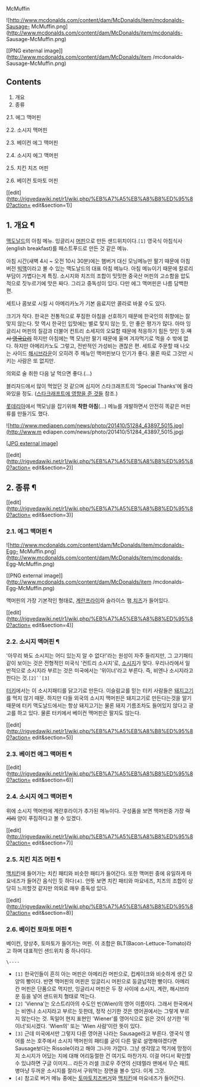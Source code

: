 McMuffin

![http://www.mcdonalds.com/content/dam/McDonalds/item/mcdonalds-Sausage-
McMuffin.png](http://www.mcdonalds.com/content/dam/McDonalds/item/mcdonalds-
Sausage-McMuffin.png)

[[PNG external image]](http://www.mcdonalds.com/content/dam/McDonalds/item
/mcdonalds-Sausage-McMuffin.png)

## Contents

    

1. 개요 
2. 종류 
    

2.1. 에그 맥머핀

2.2. 소시지 맥머핀

2.3. 베이컨 에그 맥머핀

2.4. 소시지 에그 맥머핀

2.5. 치킨 치즈 머핀

2.6. 베이컨 토마토 머핀

[[edit](http://rigvedawiki.net/r1/wiki.php/%EB%A7%A5%EB%A8%B8%ED%95%80?action=
edit&section=1)]

## 1. 개요 ¶

[맥도날드](%EB%A7%A5%EB%8F%84%EB%82%A0%EB%93%9C.md)의 아침 메뉴. 잉글리시
[머핀](%EB%A8%B8%ED%95%80.md)으로 만든 샌드위치이다.`[1]` 영국식 아침식사(english breakfast)를
패스트푸드로 만든 것 같은 메뉴.

  

아침 시간(새벽 4시 ~ 오전 10시 30분)에는 햄버거 대신 모닝메뉴만 팔기 때문에 아침버전
[빅맥](%EB%B9%85%EB%A7%A5.md)이라고 볼 수 있는 맥도날드의 대표 아침 메뉴다. 아침 메뉴이기 때문에 칼로리 부담이
가볍다는게 특징. 소시지와 치즈의 조합이 밋밋한 중국산 머핀의 고소함을 압도적으로 짓누르기에 맛은 짜다. 그리고 중독성이 있다. 다만 에그
맥머핀은 나름 담백한 편.

  

세트나 콤보로 시킬 시 아메리카노가 기본 음료지만 콜라로 바꿀 수도 있다.

  

크기가 작다. 한국은 전통적으로 푸짐한 아침을 선호하기 때문에 한국인의 취향에는 잘 맞지 않는다. 맛 역시 한국인 입맛에는 별로 맞지 않는
듯, 안 좋은 평가가 많다. 아마 잉글리시 머핀의 질감과 더불어 컨트리 소세지의 오묘함 때문에 적응하기 힘든 맛인 듯.<del>역시 [영국요리](%EC%98%81%EA%B5%AD%20%EC%9A%94%EB%A6%AC.md)</del> 하지만 아침에는 맥 모닝만 팔기 때문에
울며 겨자먹기로 먹을 수 밖에 없다. 하지만 아메리카노도 그렇고, 전반적인 가성비는 괜찮은 편. 세트로 주문할 때 나오는 사이드 [해시브라운](%ED%95%B4%EC%8B%9C%20%EB%B8%8C%EB%9D%BC%EC%9A%B4.md)이 오히려 주 메뉴인 맥머핀보다
인기가 좋다. 물론 따로 그것만 시키는 사람은 또 없지만.

  

의외로 술 취한 다음 날 먹으면 좋다.(…)

  

블리자드에서 많이 먹었던 것 같으며 심지어 스타크래프트의 'Special Thanks'에 올라와있을 정도. ([스타크래프트에 영향을 준 것들](%EC%8A%A4%ED%83%80%ED%81%AC%EB%9E%98%ED%94%84%ED%8A%B8%EC%97%90%20%EC%98%81%ED%96%A5%EC%9D%84%20%EC%A4%80%20%EA%B2%83%EB%93%A4.md) 참조.)

  

[롯데리아](%EB%A1%AF%EB%8D%B0%EB%A6%AC%EC%95%84.md)에서 맥모닝을 잡기위해 **착한 아침**(...)
메뉴를 개발하면서 안전히 똑같은 머핀류를 만들기도 했다.  

![http://www.mediapen.com/news/photo/201410/51284_43897_5015.jpg](http://www.m
ediapen.com/news/photo/201410/51284_43897_5015.jpg)

[[JPG external
image]](http://www.mediapen.com/news/photo/201410/51284_43897_5015.jpg)

  

[[edit](http://rigvedawiki.net/r1/wiki.php/%EB%A7%A5%EB%A8%B8%ED%95%80?action=
edit&section=2)]

## 2. 종류 ¶

[[edit](http://rigvedawiki.net/r1/wiki.php/%EB%A7%A5%EB%A8%B8%ED%95%80?action=
edit&section=3)]

### 2.1. 에그 맥머핀 ¶

![http://www.mcdonalds.com/content/dam/McDonalds/item/mcdonalds-Egg-
McMuffin.png](http://www.mcdonalds.com/content/dam/McDonalds/item/mcdonalds-
Egg-McMuffin.png)

[[PNG external image]](http://www.mcdonalds.com/content/dam/McDonalds/item
/mcdonalds-Egg-McMuffin.png)

  
맥머핀의 가장 기본적인 형태로, [계란프라이](%EA%B3%84%EB%9E%80%20%ED%94%84%EB%9D%BC%EC%9D%B4.md)와 슬라이스
햄,[치즈](%EC%B9%98%EC%A6%88.md)가 들어있다.

  

[[edit](http://rigvedawiki.net/r1/wiki.php/%EB%A7%A5%EB%A8%B8%ED%95%80?action=
edit&section=4)]

### 2.2. 소시지 맥머핀 ¶

'아무리 봐도 소시지는 어디 있는지 알 수 없다!'라는 원성이 자주 들리지만, 그 고기패티 같이 보이는 것은 전형적인 미국식 '컨트리
소시지'로, [소시지](%EC%86%8C%EC%8B%9C%EC%A7%80.md)가 맞다. 우리나라에서 일반적으로 소시지라 부르는 것은
미국에서는 '위이너'라고 부른다. 즉, 비엔나 소시지라고 한다는 것.`[2]``[3]`

  

[터키](%ED%84%B0%ED%82%A4.md)에서는 이 소시지패티를 닭고기로 만든다. 이슬람교를 믿는 터키 사람들은
[돼지고기](%EB%8F%BC%EC%A7%80%EA%B3%A0%EA%B8%B0.md)를 먹지 않기 때문. 하지만 다들 외국의 소시지
맥머핀은 돼지고기로 만든다는것을 알기 때문에 터키 맥도날드에서는 항상 돼지고기는 물론 돼지 기름조차도 들어있지 않다고 광고를 하고 있다.
물론 터키에서 베이컨 맥머핀은 팔지도 않는다.

[[edit](http://rigvedawiki.net/r1/wiki.php/%EB%A7%A5%EB%A8%B8%ED%95%80?action=
edit&section=5)]

### 2.3. 베이컨 에그 맥머핀 ¶

[[edit](http://rigvedawiki.net/r1/wiki.php/%EB%A7%A5%EB%A8%B8%ED%95%80?action=
edit&section=6)]

### 2.4. 소시지 에그 맥머핀 ¶

위에 소시지 맥머핀에 계란후라이가 추가된 메뉴이다. 구성품을 보면 맥머핀중 가장 <del>럭셔리</del> 양이 푸짐하다고 볼 수 있겠다.

[[edit](http://rigvedawiki.net/r1/wiki.php/%EB%A7%A5%EB%A8%B8%ED%95%80?action=
edit&section=7)]

### 2.5. 치킨 치즈 머핀 ¶

[맥치킨](%EB%A7%A5%EC%B9%98%ED%82%A8.md)에 들어가는 치킨 패티와 비슷한 패티가 들어간다. 또한 맥머핀 중에
유일하게 마요네즈가 들어간 음식인 듯 하다`[4]`. 언뜻 보면 치킨 패티와 마요네즈, 치즈의 조합이 상당히 느끼할것 같지만 의외로 매우
중독성 있다.

[[edit](http://rigvedawiki.net/r1/wiki.php/%EB%A7%A5%EB%A8%B8%ED%95%80?action=
edit&section=8)]

### 2.6. 베이컨 토마토 머핀 ¶

베이컨, 양상추, 토마토가 들어가는 머핀. 이 조합은 BLT(Bacon-Lettuce-Tomato)라고 하며 대표적인 샌드위치 중 하나이다.

`\----`

  * `[1]` 한국인들이 흔히 아는 머핀은 아메리칸 머핀으로, 컵케이크와 비슷하게 생긴 모양의 빵이다. 반면 맥머핀의 머핀은 잉글리시 머핀으로 둥글넙적한 빵이다. 아메리칸 머핀은 단품으로 먹지만, 잉글리시 머핀은 두 장 사이에 소시지, 계란, 해시브라운 등을 넣어 샌드위치 형태로 먹는다.
  * `[2]` 'Vienna'는 오스트리아의 수도인 빈(Wien)의 영어 이름이다. 그래서 한국에서는 비엔나 소시지라고 부르는 듯한데, 정작 신기한 것은 영어권에서는 그렇게 부르지 않는다는 것. 독일어 현지 표현인 'Wiener'를 영어식으로 읽은 것이 상기한 '위이너'되시겠다. 'Wien의' 또는 'Wien 사람'이란 뜻이 있다.
  * `[3]` 근데 미국에서만 그렇지 다른 영어권 나라는 Sausage라고 부른다. 영국식 영어를 쓰는 호주에서 소시지 맥머핀의 패티를 굳이 다른 말로 설명해야겠다면 Sausage보다는 Rissole이라고 해야 그나마 가깝다. 그냥 생각않고 먹기에 망정이지 소시지가 어딨는 지에 대해 어리둥절한 건 여기도 마찬가지. 이걸 어디서 확인할 수 있냐하면 구글 이미지... 라든가 러셀 크로우 주연의 신데렐라 맨에서 무슨 패트병마냥 두꺼운 소시지를 잘라서 구워먹는 장면을 볼수 있다. 이게 그것.
  * `[4]` 참고로 버거 메뉴 중에는 [토마토치즈버거](%ED%86%A0%EB%A7%88%ED%86%A0%EC%B9%98%EC%A6%88%EB%B2%84%EA%B1%B0.md)와 [맥치킨](%EB%A7%A5%EC%B9%98%ED%82%A8.md)에 마요네즈가 들어간다.

